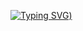 [![Typing SVG](https://readme-typing-svg.demolab.com?font=Fira+Code&weight=600&size=25&duration=4000&pause=400&color=F70000&vCenter=true&repeat=false&width=550&lines=Hi+there%2C;I'm+Hossein+Khalili;I+hope+you+are+always+happy+%3A))](https://git.io/typing-svg)
